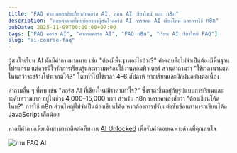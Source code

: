 ```yaml
---
title: "FAQ คำถามยอดฮิตเกี่ยวกับคอร์ส AI, สอน AI เชียงใหม่ และ n8n"
description: "ตอบคำถามที่พบบ่อยของผู้สนใจคอร์ส AI การสอน AI เชียงใหม่ และการใช้ n8n"
pubDate: 2025-11-09T00:00:00+07:00
tags: ["FAQ คอร์ส AI", "คำถามคอร์ส AI", "FAQ n8n", "เรียน AI เชียงใหม่ FAQ"]
slug: "ai-course-faq"
---
```

ผู้สนใจเรียน AI มักมีคำถามมากมาย เช่น "ต้องมีพื้นฐานอะไรบ้าง?" คำตอบคือไม่จำเป็นต้องมีพื้นฐานโปรแกรม แต่ควรมีใจรักการเรียนรู้และความพร้อมใช้งานคอมพิวเตอร์ ส่วนคำถามว่า "ใช้เวลานานแค่ไหนกว่าจะสร้างโปรเจกต์ได้?" โดยทั่วไปใช้เวลา 4–6 สัปดาห์ หากเรียนและฝึกฝนอย่างต่อเนื่อง

คำถามอื่น ๆ ที่พบ เช่น "คอร์ส AI ที่เชียงใหม่มีราคาเท่าไร?" ซึ่งราคาขึ้นอยู่กับรูปแบบการเรียนและระดับความยาก อยู่ในช่วง 4,000–15,000 บาท สำหรับ n8n หลายคนสงสัยว่า "ต้องเขียนโค้ดไหม?" การใช้ n8n ส่วนใหญ่ไม่จำเป็นต้องเขียนโค้ด หากต้องการปรับแต่งซับซ้อนสามารถเขียนโค้ด JavaScript เล็กน้อย

หากมีคำถามเพิ่มเติมสามารถติดต่อทีมงาน [AI Unlocked](https://www.aiunlockinnovations.com/contact) เพื่อรับคำตอบเฉพาะด้านที่คุณสนใจ

![ภาพ FAQ AI](ai-faq.jpg "คำถามพบบ่อย AI คอร์ส")
